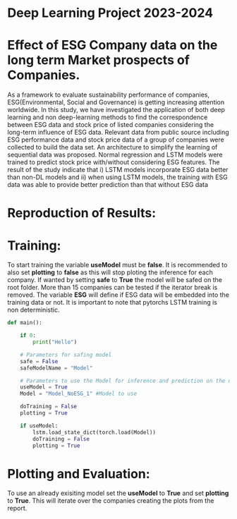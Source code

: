 
# Deep Learning Project 2023-2024

# Effect of ESG Company data on the long term Market prospects of Companies.

As a framework to evaluate sustainability performance 
of companies, ESG(Environmental, Social
and Governance) is getting increasing attention
worldwide. In this study, we have investigated
the application of both deep learning and non
deep-learning methods to find the correspondence
between ESG data and stock price of listed companies 
considering the long-term influence of ESG
data. Relevant data from public source including
ESG performance data and stock price data of a
group of companies were collected to build the
data set. An architecture to simplify the learning 
of sequential data was proposed. Normal regression 
and LSTM models were trained to predict stock price 
with/without considering ESG
features. The result of the study indicate that i)
LSTM models incorporate ESG data better than
non-DL models and ii) when using LSTM models,
the training with ESG data was able to provide
better prediction than that without ESG data

# Reproduction of Results:

# Training:

To start training the variable **useModel** must be **false**.
It is recommended to also set **plotting** to **false** as this will stop ploting the inference for each company.
If wanted by setting **safe** to **True** the model will be safed on the root folder.
More than 15 companies can be tested if the iterator break is removed. 
The variable **ESG** will define if ESG data will be embedded into the training data or not.
It is important to note that pytorchs LSTM training is non deterministic. 

```python
def main():

    if 0:
        print("Hello")

    # Parameters for safing model 
    safe = False
    safeModelName = "Model"

    # Parameters to use the Model for inference and prediction on the data.
    useModel = True
    Model = "Model_NoESG_1" #Model to use

    doTraining = False
    plotting = True

    if useModel:
        lstm.load_state_dict(torch.load(Model))
        doTraining = False
        plotting = True
```

# Plotting and Evaluation:

To use an already exisiting model set the **useModel** to **True** and set **plotting** to **True**.
This will iterate over the companies creating the plots from the report. 

